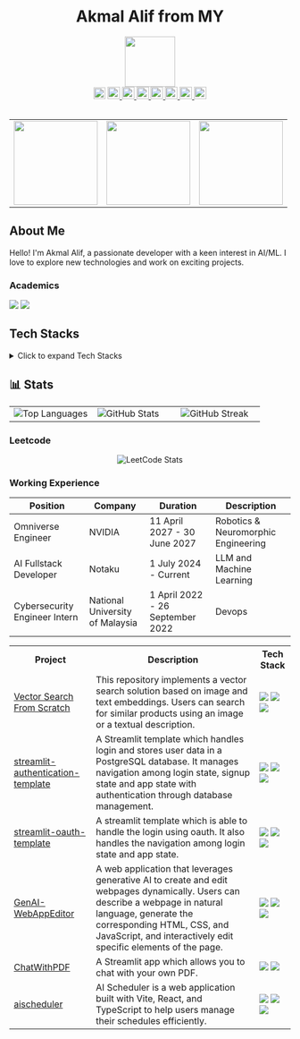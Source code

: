 <h1 align='center'>
  Akmal Alif from MY
</h1>

<div align='center'>
<img src="https://github.com/user-attachments/assets/7de12eaa-a2b1-4d81-a750-cefb5b590b5f" width="90"/>
</div>

<div align='center'>
<img src="https://komarev.com/ghpvc/?username=4kmal&color=dc143c&style=for-the-badge" alt="Profile Views" style="height:21px;">
<a href="https://akmalalif.com">
 <img src="https://img.shields.io/badge/Portfolio-543DE0?style=for-the-badge&logo=About.me&logoColor=white" alt="Portfolio" style="height:22px;">
</a>
<a href="https://www.linkedin.com/in/akmal-alif/">
 <img src="https://img.shields.io/badge/LinkedIn-0077B5?style=for-the-badge&logo=linkedin&logoColor=white" alt="LinkedIn" style="height:22px;">
</a>
<a href="https://github.com/4kmal">
 <img src="https://img.shields.io/badge/GitHub-100000?style=for-the-badge&logo=github&logoColor=white" alt="GitHub" style="height:22px;">
</a>
<a href="mailto:iamaleep@gmail.com">
 <img src="https://img.shields.io/badge/Gmail-D14836?style=for-the-badge&logo=gmail&logoColor=white" alt="Gmail" style="height:22px;">
</a>
<a href="https://www.instagram.com/4kmal4lif/">
 <img src="https://img.shields.io/badge/Instagram-E4405F?style=for-the-badge&logo=instagram&logoColor=white" alt="Instagram" style="height:22px;">
</a>
<a href="https://4kmal.medium.com">
 <img src="https://img.shields.io/badge/Medium-12100E?style=for-the-badge&logo=medium&logoColor=white" alt="Medium" style="height:22px;">
</a>
<a href="https://www.kaggle.com/4kmal4lif">
 <img src="https://img.shields.io/badge/Kaggle-20BEFF?style=for-the-badge&logo=Kaggle&logoColor=white" alt="Kaggle" style="height:22px;">
</a>
</div>

<br/>

<div align='center'>
  <table>
    <tr>
      <td align='center'>
        <a href='https://ko-fi.com/S6S419B72M'>
          <img src="https://github.com/user-attachments/assets/92d264a7-7ff4-44af-82a8-b29ba61f1628" width="150"/>
        </a>
      </td>
      <td align='center'>
        <a href='https://ko-fi.com/S6S419B72M'>
          <img src="https://github.com/user-attachments/assets/7875cd4a-312a-40a7-8591-e71408b6e6cf" width="150"/>
        </a>
      </td>
      <td align='center'>
        <a>
          <img src="https://github.com/user-attachments/assets/ca227572-71e1-4882-affd-7d7c3dae1de9" width="150"/>
        </a>
      </td>
    </tr>
  </table>
</div>



## About Me
Hello! I'm Akmal Alif, a passionate developer with a keen interest in AI/ML. I love to explore new technologies and work on exciting projects.

### Academics
<span><img src="https://img.shields.io/badge/Uni-[National University of Malaysia]-1877F2?style=for-the-badge"></span>
<span><img src="https://img.shields.io/badge/CGPA-[3.70]-EFEEE9?style=for-the-badge"></span>

## Tech Stacks
<details>
  <summary>Click to expand Tech Stacks</summary>
<table>
  <tr>
    <th>Category</th>
    <th>Skills</th>
  </tr>
  <tr>
    <td>Programming Languages</td>
    <td>
      <img src="https://img.shields.io/badge/-Python-3776AB?style=flat&logo=python&logoColor=white" alt="Python">
      <img src="https://img.shields.io/badge/-C++-00599C?style=flat&logo=c%2B%2B&logoColor=white" alt="C++">
      <img src="https://img.shields.io/badge/-Java-007396?style=flat&logo=java&logoColor=white" alt="Java">
      <img src="https://img.shields.io/badge/-JavaScript-F7DF1E?style=flat&logo=javascript&logoColor=black" alt="JavaScript">
      <img src="https://img.shields.io/badge/-CSS3-1572B6?style=flat&logo=css3" alt="CSS3">
      <img src="https://img.shields.io/badge/-HTML5-E34F26?style=flat&logo=html5&logoColor=white" alt="HTML5">
      <img src="https://img.shields.io/badge/-PHP-777BB4?style=flat&logo=php&logoColor=white" alt="PHP">
      <img src="https://img.shields.io/badge/-SQL-4479A1?style=flat&logo=postgresql&logoColor=white" alt="SQL">
      <img src="https://img.shields.io/badge/-TypeScript-3178C6?style=flat&logo=typescript&logoColor=white" alt="TypeScript">
    </td>
  </tr>
  <tr>
    <td>Frameworks</td>
    <td>
      <img src="https://img.shields.io/badge/-Streamlit-FF4B4B?style=flat&logo=streamlit&logoColor=white" alt="Streamlit">
      <img src="https://img.shields.io/badge/-Vite-646CFF?style=flat&logo=vite&logoColor=white" alt="Vite">
    </td>
  </tr>
  <tr>
    <td>Databases</td>
    <td>
      <img src="https://img.shields.io/badge/-Supabase-3ECF8E?style=flat&logo=supabase&logoColor=white" alt="Supabase">
      <img src="https://img.shields.io/badge/-PostgreSQL-336791?style=flat&logo=postgresql&logoColor=white" alt="PostgreSQL">
      <img src="https://img.shields.io/badge/-Firebase-FFCB2F?style=flat&logo=firebase&logoColor=white" alt="Firebase">
      <img src="https://img.shields.io/badge/-Firestore-FFCB2F?style=flat&logo=firebase&logoColor=white" alt="Firestore">
      <img src="https://img.shields.io/badge/sqlite-%2307405e.svg?style=flat&logo=sqlite&logoColor=white">
    </td>
  </tr>
  <tr>
    <td>Cloud</td>
    <td>
      <img src="https://img.shields.io/badge/-Firebase-FFCB2F?style=flat&logo=firebase&logoColor=white" alt="Firebase">
    </td>
  </tr>
  <tr>
    <td>AI APIs</td>
    <td>
      <img src="https://img.shields.io/badge/-Google Gemini-4285F4?style=flat&logo=google&logoColor=white" alt="Google Gemini">
      <img src="https://img.shields.io/badge/-Hugging Face-FF4B4B?style=flat&logo=huggingface&logoColor=white" alt="Hugging Face">
      <img src="https://img.shields.io/badge/-OpenAI-343434?style=flat&logo=openai&logoColor=white" alt="OpenAI">
    </td>
  </tr>
  <tr>
    <td>Tools</td>
    <td>
      <img src="https://img.shields.io/badge/-Git-F05032?style=flat&logo=git&logoColor=white" alt="Git">
    </td>
  </tr>
  <tr>
    <td>Low/No Code</td>
    <td>
      <img src="https://img.shields.io/badge/-Figma-F24E1E?style=flat&logo=figma&logoColor=white" alt="Figma">
      <img src="https://img.shields.io/badge/-GitHub Copilot-58D6B1?style=flat&logo=github&logoColor=white" alt="GitHub Copilot">
      <img src="https://img.shields.io/badge/-ChatGPT-0061F2?style=flat&logo=openai&logoColor=white" alt="ChatGPT">
      <img src="https://img.shields.io/badge/-JamaiBase-FF6A5C?style=flat&logoColor=white" alt="JamaiBase">
      <img src="https://img.shields.io/badge/-Flowise-2F79C1?style=flat&logo=flowise&logoColor=white" alt="Flowise">
    </td>
  </tr>
</table>
</details>



## 📊 Stats

<table>
  <tr>
    <td width="33%">
      <img src="https://github-readme-stats.vercel.app/api/top-langs/?username=4kmal&theme=tokyonight&hide_border=false&include_all_commits=true&count_private=false&layout=compact" alt="Top Languages" />
    </td>
    <td width="33%">
      <img src="https://github-readme-stats.vercel.app/api?username=4kmal&theme=tokyonight&hide_border=false&include_all_commits=true&count_private=false" alt="GitHub Stats" />
    </td>
    <td width="33%">
      <img src="https://github-readme-streak-stats.herokuapp.com/?user=4kmal&theme=tokyonight&hide_border=false" alt="GitHub Streak" />
    </td>
  </tr>
</table>

### Leetcode
  <div align="center">

  ![LeetCode Stats](https://leetcode.card.workers.dev/4kmalsim?theme=auto&font=baloo&extension=null)

  </div>

### Working Experience

| Position | Company | Duration | Description |
|----------|---------|----------|-------------|
| Omniverse Engineer | NVIDIA | 11 April 2027 - 30 June 2027 | Robotics & Neuromorphic Engineering |
| AI Fullstack Developer | Notaku | 1 July 2024 - Current | LLM and Machine Learning |
| Cybersecurity Engineer Intern | National University of Malaysia | 1 April 2022 - 26 September 2022 | Devops |



<table>
  <tr>
    <th>Project</th>
    <th>Description</th>
    <th>Tech Stack</th>
  </tr>
  <tr>
    <td>
      <a href="https://github.com/4kmal/Vector-Search-From-Scratch">Vector Search From Scratch</a>
    </td>
    <td>This repository implements a vector search solution based on image and text embeddings. Users can search for similar products using an image or a textual description.</td>
    <td>
      <img src="https://img.shields.io/badge/-Python-3776AB?style=flat&logo=python&logoColor=white">
      <img src="https://img.shields.io/badge/-Streamlit-FF4B4B?style=flat&logo=streamlit&logoColor=white">
      <img src="https://img.shields.io/badge/sqlite-%2307405e.svg?style=flat&logo=sqlite&logoColor=white">
    </td>
  </tr>
  <tr>
    <td>
      <a href="https://github.com/4kmal/streamlit-authentication-template">streamlit-authentication-template</a>
    </td>
    <td>A Streamlit template which handles login and stores user data in a PostgreSQL database. It manages navigation among login state, signup state and app state with authentication through database management.</td>
    <td>
      <img src="https://img.shields.io/badge/-Python-3776AB?style=flat&logo=python&logoColor=white">
      <img src="https://img.shields.io/badge/-Streamlit-FF4B4B?style=flat&logo=streamlit&logoColor=white">
      <img src="https://img.shields.io/badge/-PostgreSQL-336791?style=flat&logo=postgresql&logoColor=white">
    </td>
  </tr>
  <tr>
    <td>
      <a href="https://github.com/4kmal/streamlit-oauth-template">streamlit-oauth-template</a>
    </td>
    <td>A streamlit template which is able to handle the login using oauth. It also handles the navigation among login state and app state.</td>
    <td>
      <img src="https://img.shields.io/badge/-Python-3776AB?style=flat&logo=python&logoColor=white">
      <img src="https://img.shields.io/badge/-Streamlit-FF4B4B?style=flat&logo=streamlit&logoColor=white">
      <img src="https://img.shields.io/badge/-Google%20OAuth-4285F4?style=flat&logo=google&logoColor=white">
    </td>
  </tr>
  <tr>
  <tr>
    <td>
      <a href="https://github.com/4kmal/GenAI-WebAppEditor">GenAI-WebAppEditor</a>
    </td>
    <td>A web application that leverages generative AI to create and edit webpages dynamically. Users can describe a webpage in natural language, generate the corresponding HTML, CSS, and JavaScript, and interactively edit specific elements of the page.</td>
    <td>
      <img src="https://img.shields.io/badge/-HTML5-E34F26?style=flat&logo=html5&logoColor=white">
      <img src="https://img.shields.io/badge/-CSS3-1572B6?style=flat&logo=css3">
      <img src="https://img.shields.io/badge/-JavaScript-F7DF1E?style=flat&logo=javascript&logoColor=black">
    </td>
  </tr>
  <tr>
    <td>
      <a href="https://github.com/4kmal/ChatWithPDF">ChatWithPDF</a>
    </td>
    <td>A Streamlit app which allows you to chat with your own PDF.</td>
    <td>
      <img src="https://img.shields.io/badge/-Python-3776AB?style=flat&logo=python&logoColor=white">
      <img src="https://img.shields.io/badge/-Streamlit-FF4B4B?style=flat&logo=streamlit&logoColor=white">
    </td>
  </tr>
    <td>
      <a href="https://github.com/4kmal/aischeduler">aischeduler</a>
    </td>
    <td>AI Scheduler is a web application built with Vite, React, and TypeScript to help users manage their schedules efficiently.</td>
    <td>
      <img src="https://img.shields.io/badge/-React-61DAFB?style=flat&logo=react&logoColor=black">
      <img src="https://img.shields.io/badge/-TypeScript-3178C6?style=flat&logo=typescript&logoColor=white">
      <img src="https://img.shields.io/badge/-Vite-646CFF?style=flat&logo=vite&logoColor=white">
    </td>
  </tr>
</table>

